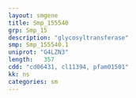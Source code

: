 ```yaml
---
layout: smgene
title: Smp_155540
grp: Smp_15
description: "glycosyltransferase"
smp: Smp_155540.1
uniprot: "G4LZN3"
length:   357
cdd: "cd06431, cl11394, pfam01501"
kk: ns
categories: sm
---
```

